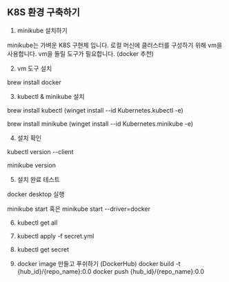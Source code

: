 ## K8S 환경 구축하기

1. minikube 설치하기

minikube는 가벼운 K8S 구현체 입니다. 로컬 머신에 클러스터를 구성하기 위해 vm을 사용합니다. 
vm을 돌릴 도구가 필요합니다. (docker 추천)

2. vm 도구 설치

brew install docker

3. kubectl & minikube 설치

brew install kubectl (winget install --id Kubernetes.kubectl -e)

brew install minikube (winget install --id Kubernetes.minikube -e)

4. 설치 확인

kubectl version --client

minikube version

5. 설치 완료 테스트

docker desktop 실행

minikube start 혹은 minikube start --driver=docker

6. kubectl get all

7. kubectl apply -f secret.yml

8. kubectl get secret

9. docker image 만들고 푸쉬하기 (DockerHub)
docker build -t {hub_id}/{repo_name}:0.0
docker push {hub_id}/{repo_name}:0.0